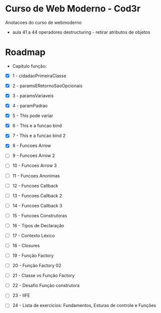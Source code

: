 # Curso de Web Moderno - Cod3r
Anotacoes do curso de webmoderno

- aula 41 a 44 operadores destructuring - retirar atributos de objetos

# Roadmap

- Capitulo função:
- [x] 1 - cidadaoPrimeiraClasse
- [x] 2 - paramsERetornoSaoOpcionais
- [x] 3 - paramsVariaveis
- [x] 4 - paramPadrao
- [x] 5 - This pode variar
- [x] 6 - This e a funcao bind
- [x] 7 - This e a funcao bind 2
- [x] 8 - Funcoes Arrow
- [ ] 9 - Funcoes Arrow 2
- [ ] 10 - Funcoes Arrow 3
- [ ] 11 - Funcoes Anonimas
- [ ] 12 - Funcoes Callback
- [ ] 13 - Funcoes Callback 2
- [ ] 14 - Funcoes Callback 3
- [ ] 15 - Funcoes Construtoras
- [ ] 16 - Tipos de Declaração
- [ ] 17 - Contexto Léxico
- [ ] 18 - Closures
- [ ] 19 - Função Factory
- [ ] 20 - Função Factory 02
- [ ] 21 - Classe vs Função Factory
- [ ] 22 - Desafio Função construtora
- [ ] 23 - IIFE
- [ ] 24 - Lista de exercicios: Fundamentos, Esturas de controle e Funções





